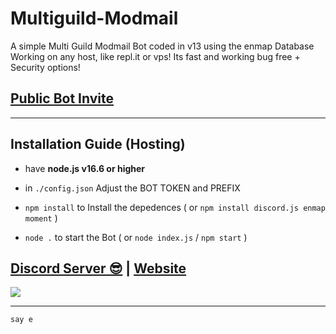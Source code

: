 # Multiguild-Modmail
A simple Multi Guild Modmail Bot coded in v13 using the enmap Database Working on any host, like repl.it or vps! Its fast and working bug free + Security options!

## [Public Bot Invite](https://discord.com/api/oauth2/authorize?client_id=889789099899244544&permissions=8&scope=bot)

***

## Installation Guide (Hosting)

- have **node.js v16.6 or higher**

- in `./config.json` Adjust the BOT TOKEN and PREFIX

- `npm install` to Install the depedences ( or `npm install discord.js enmap moment` )

- `node .` to start the Bot ( or `node index.js` / `npm start` )

## [Discord Server 😎](https://discord.gg/milrato) | [Website](https://milrato.dev)
<a href="https://discord.gg/milrato"><img src="https://invidget.switchblade.xyz/milrato" /></a>

***
```say e```
